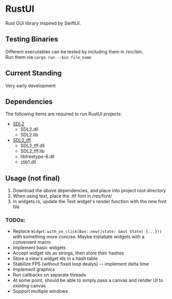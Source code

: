 # RustUI
Rust GUI library inspired by SwiftUI.

## Testing Binaries
Different executables can be tested by including them in /src/bin.  
Run them via `cargo run --bin file_name`

## Current Standing
Very early development

## Dependencies
The following items are required to run RustUI projects:
- [SDL2](https://www.libsdl.org/download-2.0.php)
  - SDL2.dll
  - SDL2.lib
- [SDL2_tff](https://www.libsdl.org/projects/SDL_ttf/)
  - SDL2_tff.dll
  - SDL2_tff.lib
  - libfreetype-6.dll
  - zlib1.dll

## Usage (not final)
1. Download the above dependencies, and place into project root directory
2. When using text, place the .ttf font in /res/font/
3. In widgets.rs, update the Text widget's render function with the new font file

### TODOs:
- Replace `Widget.with_on_click(Box::new(|state: &mut State| {...}))` with something more concise. Maybe instatiate widgets with a convenient macro
- Implement basic widgets
- Accept widget ids as strings, then store their hashes
- Store a view's widget ids in a hash table
- Stabilize FPS (without fixed loop dealys) -- implement delta time
- Implement graphics
- Run callbacks on separate threads
- At some point, should be able to simply pass a canvas and render UI to *existing* canvas
- Support multiple windows